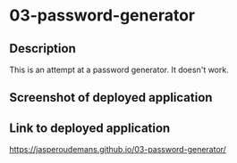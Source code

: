 # 03-password-generator

## Description

This is an attempt at a password generator. It doesn't work. 

## Screenshot of deployed application

## Link to deployed application

https://jasperoudemans.github.io/03-password-generator/

